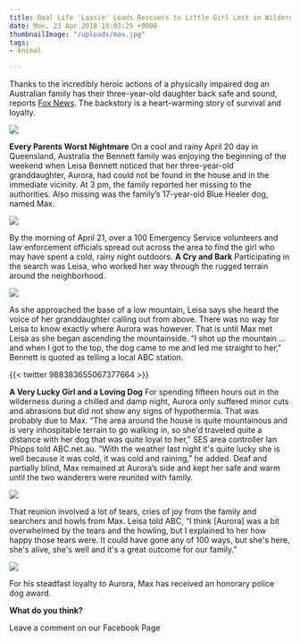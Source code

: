 ```yaml
---
title: Real Life 'Lassie' Leads Rescuers to Little Girl Lost in Wilderness
date: Mon, 23 Apr 2018 19:03:25 +0000
thumbnailImage: "/uploads/max.jpg"
tags:
- Animal

---
```

Thanks to the incredibly heroic actions of a physically impaired dog an Australian family has their three-year-old daughter back safe and sound, reports [Fox News](http://www.foxnews.com/lifestyle/2018/04/22/dog-stays-with-lost-3-year-old-girl-overnight-leads-rescuers-to-her.html). The backstory is a heart-warming story of survival and loyalty. 

[![](http://newsattorneys.staging.wpengine.com/wp-content/uploads/2018/04/rescue-dog-girl.png)](http://newsattorneys.staging.wpengine.com/wp-content/uploads/2018/04/rescue-dog-girl.png) 

**Every Parents Worst Nightmare** On a cool and rainy April 20 day in Queensland, Australia the Bennett family was enjoying the beginning of the weekend when Leisa Bennett noticed that her three-year-old granddaughter, Aurora, had could not be found in the house and in the immediate vicinity. At 3 pm, the family reported her missing to the authorities. Also missing was the family’s 17-year-old Blue Heeler dog, named Max. 

[![](http://newsattorneys.staging.wpengine.com/wp-content/uploads/2018/04/queensland.jpg)](http://newsattorneys.staging.wpengine.com/wp-content/uploads/2018/04/queensland.jpg) 

By the morning of April 21, over a 100 Emergency Service volunteers and law enforcement officials spread out across the area to find the girl who may have spent a cold, rainy night outdoors. **A Cry and Bark** Participating in the search was Leisa, who worked her way through the rugged terrain around the neighborhood. 

[![](http://newsattorneys.staging.wpengine.com/wp-content/uploads/2018/04/rescue-dog-grandma-1024x571.jpg)](http://newsattorneys.staging.wpengine.com/wp-content/uploads/2018/04/rescue-dog-grandma.jpg) 

As she approached the base of a low mountain, Leisa says she heard the voice of her granddaughter calling out from above. There was no way for Leisa to know exactly where Aurora was however. That is until Max met Leisa as she began ascending the mountainside. “I shot up the mountain ... and when I got to the top, the dog came to me and led me straight to her,” Bennett is quoted as telling a local ABC station. 

{{< twitter 988383655067377664 >}}

**A Very Lucky Girl and a Loving Dog** For spending fifteen hours out in the wilderness during a chilled and damp night, Aurora only suffered minor cuts and abrasions but did not show any signs of hypothermia. That was probably due to Max. “The area around the house is quite mountainous and is very inhospitable terrain to go walking in, so she'd traveled quite a distance with her dog that was quite loyal to her," SES area controller Ian Phipps told ABC.net.au. “With the weather last night it's quite lucky she is well because it was cold, it was cold and raining,” he added. Deaf and partially blind, Max remained at Aurora’s side and kept her safe and warm until the two wanderers were reunited with family. 

[![](http://newsattorneys.staging.wpengine.com/wp-content/uploads/2018/04/rescue-dog-1024x576.jpg)](http://newsattorneys.staging.wpengine.com/wp-content/uploads/2018/04/rescue-dog.jpg) 

That reunion involved a lot of tears, cries of joy from the family and searchers and howls from Max. Leisa told ABC, “I think \[Aurora\] was a bit overwhelmed by the tears and the howling, but I explained to her how happy those tears were. It could have gone any of 100 ways, but she's here, she's alive, she's well and it's a great outcome for our family.” 

[![](http://newsattorneys.staging.wpengine.com/wp-content/uploads/2018/04/max.jpg)](http://newsattorneys.staging.wpengine.com/wp-content/uploads/2018/04/max.jpg) 

For his steadfast loyalty to Aurora, Max has received an honorary police dog award.

**What do you think?**

Leave a comment on our Facebook Page